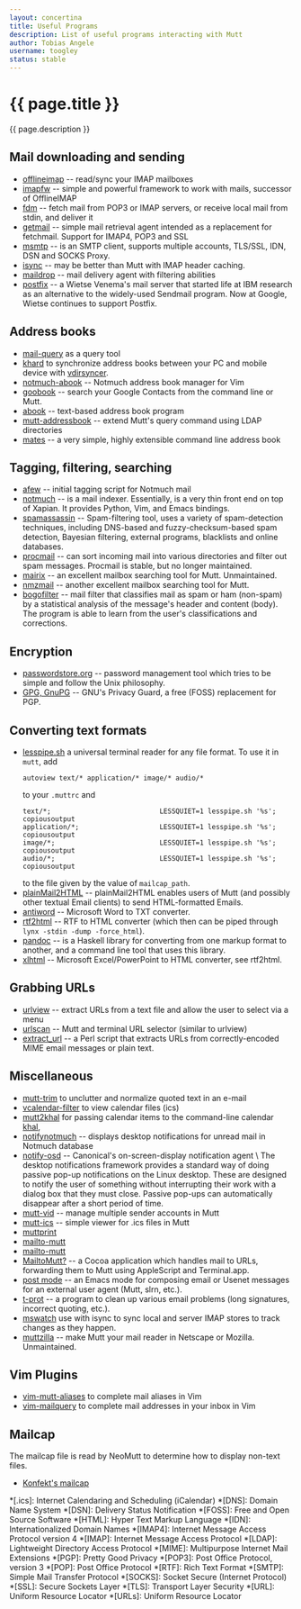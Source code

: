 ```yaml
---
layout: concertina
title: Useful Programs
description: List of useful programs interacting with Mutt
author: Tobias Angele
username: toogley
status: stable
---
```


# {{ page.title }}

{{ page.description }}

## Mail downloading and sending

* [offlineimap](https://github.com/OfflineIMAP/offlineimap) -- read/sync your
  IMAP mailboxes
* [imapfw](https://github.com/OfflineIMAP/imapfw) -- simple and powerful
  framework to work with mails, successor of OfflineIMAP
* [fdm](https://github.com/nicm/fdm) -- fetch mail from POP3 or IMAP servers,
  or receive local mail from stdin, and deliver it
* [getmail](http://pyropus.ca/software/getmail/) -- simple mail retrieval agent
  intended as a replacement for fetchmail. Support for IMAP4, POP3 and SSL
* [msmtp](http://msmtp.sourceforge.net/) -- is an SMTP client, supports
  multiple accounts, TLS/SSL, IDN, DSN and SOCKS Proxy.
* [isync](http://isync.sourceforge.net/) -- may be better than Mutt with IMAP
  header caching.
* [maildrop](http://www.courier-mta.org/maildrop/) -- mail delivery agent with
  filtering abilities
* [postfix](http://www.postfix.org/) -- a Wietse Venema's mail server that
  started life at IBM research as an alternative to the widely-used Sendmail
  program. Now at Google, Wietse continues to support Postfix.

## Address books

* [mail-query](https://github.com/pbrisbin/mail-query) as a query tool
* [khard](https://github.com/scheibler/khard) to synchronize address books
  between your PC and mobile device with
  [vdirsyncer](https://github.com/untitaker/vdirsyncer).
* [notmuch-abook](https://github.com/guyzmo/notmuch-abook) -- Notmuch address
  book manager for Vim
* [goobook](https://pypi.python.org/pypi/goobook/1.9) -- search your Google
  Contacts from the command line or Mutt.
* [abook](http://abook.sourceforge.net/) -- text-based address book program
* [mutt-addressbook](https://pypi.python.org/pypi/mutt-addressbook) -- extend
  Mutt's query command using LDAP directories
* [mates](https://github.com/pimutils/mates.rs) -- a very simple, highly
  extensible command line address book

## Tagging, filtering, searching

* [afew](https://github.com/afewmail/afew) -- initial tagging script for
  Notmuch mail
* [notmuch](https://notmuchmail.org/) -- is a mail indexer. Essentially, is
  a very thin front end on top of Xapian. It provides Python, Vim, and Emacs
  bindings.
* [spamassassin](https://spamassassin.apache.org/) -- Spam-filtering tool, uses
  a variety of spam-detection techniques, including DNS-based and
  fuzzy-checksum-based spam detection, Bayesian filtering, external programs,
  blacklists and online databases.
* [procmail](https://wiki.archlinux.org/index.php/Procmail) -- can sort
  incoming mail into various directories and filter out spam messages. Procmail
  is stable, but no longer maintained.
* [mairix](http://www.rpcurnow.force9.co.uk/mairix/) -- an excellent mailbox
  searching tool for Mutt. Unmaintained.
* [nmzmail](http://flpsed.org/nmzmail.html) -- another excellent mailbox
  searching tool for Mutt.
* [bogofilter](http://bogofilter.sourceforge.net/) -- mail filter that
  classifies mail as spam or ham (non-spam) by a statistical analysis of the
  message's header and content (body). The program is able to learn from the
  user's classifications and corrections.

## Encryption

* [passwordstore.org](https://www.passwordstore.org/) -- password management
  tool which tries to be simple and follow the Unix philosophy.
* [GPG, GnuPG](https://www.gnupg.org/) -- GNU's Privacy Guard, a free (FOSS)
  replacement for PGP.

## Converting text formats

* [lesspipe.sh](https://github.com/wofr06/lesspipe) a universal terminal reader for any 
  file format. To use it in `mutt`, add
  ```
  autoview text/* application/* image/* audio/*
  ```
  to your `.muttrc` and
  ```
  text/*;                           LESSQUIET=1 lesspipe.sh '%s'; copiousoutput
  application/*;                    LESSQUIET=1 lesspipe.sh '%s'; copiousoutput
  image/*;                          LESSQUIET=1 lesspipe.sh '%s'; copiousoutput
  audio/*;                          LESSQUIET=1 lesspipe.sh '%s'; copiousoutput
  ```
  to the file given by the value of `mailcap_path`.
* [plainMail2HTML](https://github.com/amitramon/plainMail2HTML) -- 
  plainMail2HTML enables users of Mutt (and possibly other textual Email clients)
  to send HTML-formatted Emails.
* [antiword](http://www.winfield.demon.nl/) -- Microsoft Word to TXT converter.
* [rtf2html](https://www.wagner.pp.ru/~vitus/software/catdoc/) -- RTF to HTML
  converter (which then can be piped through `lynx -stdin -dump -force_html`).
* [pandoc](https://pandoc.org/) -- is a Haskell library for converting from one
  markup format to another, and a command line tool that uses this library.
* [xlhtml](http://chicago.sourceforge.net/xlhtml/) -- Microsoft
  Excel/PowerPoint to HTML converter, see rtf2html.

## Grabbing URLs

* [urlview](https://github.com/sigpipe/urlview) -- extract URLs from a text
  file and allow the user to select via a menu
* [urlscan](https://github.com/firecat53/urlscan) -- Mutt and terminal URL
  selector (similar to urlview)
* [extract_url](https://www.memoryhole.net/~kyle/extract_url/) -- a Perl script
  that extracts URLs from correctly-encoded MIME email messages or plain text.

## Miscellaneous

* [mutt-trim](https://github.com/Konfekt/mutt-trim) to unclutter and normalize
  quoted text in an e-mail
* [vcalendar-filter](https://github.com/terabyte/mutt-filters/blob/master/vcalendar-filter)
  to view calendar files (ics)
* [mutt2khal](https://github.com/pimutils/khal/blob/master/misc/mutt2khal) for
  passing calendar items to the command-line calendar
  [khal](https://github.com/pimutils/khal),
* [notifynotmuch](https://github.com/kspi/notifymuch) -- displays desktop
  notifications for unread mail in Notmuch database
* [notify-osd](https://launchpad.net/notify-osd) -- Canonical's
  on-screen-display notification agent \\
  The desktop notifications framework provides a standard way of doing passive
  pop-up notifications on the Linux desktop. These are designed to notify the
  user of something without interrupting their work with a dialog box that they
  must close. Passive pop-ups can automatically disappear after a short period
  of time.
* [mutt-vid](https://github.com/protist/mutt-vid) -- manage multiple sender
  accounts in Mutt
* [mutt-ics](https://github.com/dmedvinsky/mutt-ics) -- simple viewer for .ics
  files in Mutt
* [muttprint](http://muttprint.sourceforge.net/)
* [mailto-mutt](https://dset0x.github.io/mailto-mutt.html)
* [mailto-mutt](https://github.com/pazz/scripts/blob/master/mailto-mutt)
* [MailtoMutt?](http://mailtomutt.sourceforge.net/) -- a Cocoa application
  which handles mail to URLs, forwarding them to Mutt using AppleScript and
  Terminal.app.
* [post mode](http://post-mode.sourceforge.net/) -- an Emacs mode for composing
  email or Usenet messages for an external user agent (Mutt, slrn, etc.).
* [t-prot](http://www.escape.de/users/tolot/mutt/) -- a program to clean up
  various email problems (long signatures, incorrect quoting, etc.).
* [mswatch](http://mswatch.sourceforge.net/) use with isync to sync local and
  server IMAP stores to track changes as they happen.
* [muttzilla](https://sourceforge.net/projects/muttzilla/) -- make Mutt your
  mail reader in Netscape or Mozilla. Unmaintained.

## Vim Plugins

- [vim-mutt-aliases](https://github.com/Konfekt/vim-mutt-aliases/) to complete mail aliases in Vim
- [vim-mailquery](https://github.com/Konfekt/vim-mailquery) to complete mail addresses in your inbox in Vim

## Mailcap

The mailcap file is read by NeoMutt to determine how to display non-text files.

- [Konfekt's mailcap](https://gist.github.com/Konfekt/9797372146e65a70a44c1e24a35ae0a2)

*[.ics]: Internet Calendaring and Scheduling (iCalendar)
*[DNS]: Domain Name System
*[DSN]: Delivery Status Notification
*[FOSS]: Free and Open Source Software
*[HTML]: Hyper Text Markup Language
*[IDN]: Internationalized Domain Names
*[IMAP4]: Internet Message Access Protocol version 4
*[IMAP]: Internet Message Access Protocol
*[LDAP]: Lightweight Directory Access Protocol
*[MIME]: Multipurpose Internet Mail Extensions
*[PGP]: Pretty Good Privacy
*[POP3]: Post Office Protocol, version 3
*[POP]: Post Office Protocol
*[RTF]: Rich Text Format
*[SMTP]: Simple Mail Transfer Protocol
*[SOCKS]: Socket Secure (Internet Protocol)
*[SSL]: Secure Sockets Layer
*[TLS]: Transport Layer Security
*[URL]: Uniform Resource Locator
*[URLs]: Uniform Resource Locator

